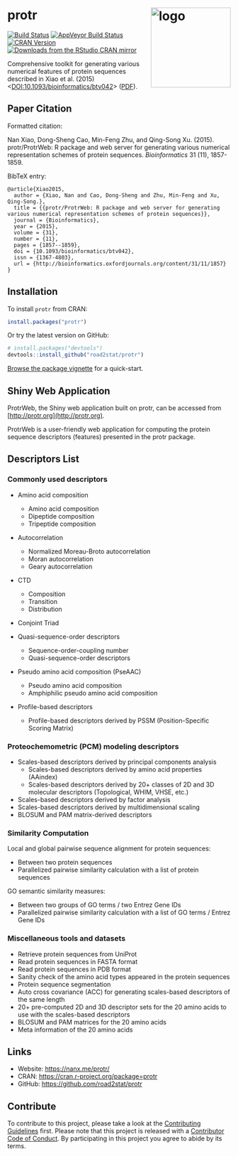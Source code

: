 # protr  <a href="https://nanx.me/protr/"><img src="https://i.imgur.com/D0nDOWs.png" align="right" alt="logo" height="180" width="180" /></a>

[![Build Status](https://travis-ci.org/road2stat/protr.svg?branch=master)](https://travis-ci.org/road2stat/protr)
[![AppVeyor Build Status](https://ci.appveyor.com/api/projects/status/github/road2stat/protr?branch=master&svg=true)](https://ci.appveyor.com/project/road2stat/protr)
[![CRAN Version](https://www.r-pkg.org/badges/version/protr)](https://cran.r-project.org/package=protr)
[![Downloads from the RStudio CRAN mirror](https://cranlogs.r-pkg.org/badges/protr)](https://cranlogs.r-pkg.org/badges/protr)

Comprehensive toolkit for generating various numerical features of protein sequences described in Xiao et al. (2015) <[DOI:10.1093/bioinformatics/btv042](https://academic.oup.com/bioinformatics/article-lookup/doi/10.1093/bioinformatics/btv042)> ([PDF](https://nanx.me/papers/protr.pdf)).

## Paper Citation

Formatted citation:

Nan Xiao, Dong-Sheng Cao, Min-Feng Zhu, and Qing-Song Xu. (2015). protr/ProtrWeb: R package and web server for generating various numerical representation schemes of protein sequences. _Bioinformatics_ 31 (11), 1857-1859.

BibTeX entry:

```
@article{Xiao2015,
  author = {Xiao, Nan and Cao, Dong-Sheng and Zhu, Min-Feng and Xu, Qing-Song.},
  title = {{protr/ProtrWeb: R package and web server for generating various numerical representation schemes of protein sequences}},
  journal = {Bioinformatics},
  year = {2015},
  volume = {31},
  number = {11},
  pages = {1857--1859},
  doi = {10.1093/bioinformatics/btv042},
  issn = {1367-4803},
  url = {http://bioinformatics.oxfordjournals.org/content/31/11/1857}
}
```

## Installation

To install `protr` from CRAN:

```r
install.packages("protr")
```

Or try the latest version on GitHub:

```r
# install.packages("devtools")
devtools::install_github("road2stat/protr")
```

[Browse the package vignette](https://nanx.me/protr/articles/protr.html) for a quick-start.

## Shiny Web Application

ProtrWeb, the Shiny web application built on protr, can be accessed from [http://protr.org](http://protr.org).

ProtrWeb is a user-friendly web application for computing the protein sequence descriptors (features) presented in the protr package.

## Descriptors List

### Commonly used descriptors

  * Amino acid composition
    * Amino acid composition
    * Dipeptide composition
    * Tripeptide composition

  * Autocorrelation
    * Normalized Moreau-Broto autocorrelation
    * Moran autocorrelation
    * Geary autocorrelation

  * CTD
    * Composition
    * Transition
    * Distribution

  * Conjoint Triad

  * Quasi-sequence-order descriptors
    * Sequence-order-coupling number
    * Quasi-sequence-order descriptors

  * Pseudo amino acid composition (PseAAC)
    * Pseudo amino acid composition
    * Amphiphilic pseudo amino acid composition

  * Profile-based descriptors
    * Profile-based descriptors derived by PSSM (Position-Specific Scoring Matrix)

### Proteochemometric (PCM) modeling descriptors

  * Scales-based descriptors derived by principal components analysis
    * Scales-based descriptors derived by amino acid properties (AAindex)
    * Scales-based descriptors derived by 20+ classes of 2D and 3D molecular descriptors (Topological, WHIM, VHSE, etc.)
  * Scales-based descriptors derived by factor analysis
  * Scales-based descriptors derived by multidimensional scaling
  * BLOSUM and PAM matrix-derived descriptors

### Similarity Computation

Local and global pairwise sequence alignment for protein sequences:

  * Between two protein sequences
  * Parallelized pairwise similarity calculation with a list of protein sequences

GO semantic similarity measures:

  * Between two groups of GO terms / two Entrez Gene IDs
  * Parallelized pairwise similarity calculation with a list of GO terms / Entrez Gene IDs

### Miscellaneous tools and datasets

  * Retrieve protein sequences from UniProt
  * Read protein sequences in FASTA format
  * Read protein sequences in PDB format
  * Sanity check of the amino acid types appeared in the protein sequences
  * Protein sequence segmentation
  * Auto cross covariance (ACC) for generating scales-based descriptors of the same length
  * 20+ pre-computed 2D and 3D descriptor sets for the 20 amino acids to use with the scales-based descriptors
  * BLOSUM and PAM matrices for the 20 amino acids
  * Meta information of the 20 amino acids

## Links

  * Website: https://nanx.me/protr/
  * CRAN: https://cran.r-project.org/package=protr
  * GitHub: https://github.com/road2stat/protr

## Contribute

To contribute to this project, please take a look at the [Contributing Guidelines](CONTRIBUTING.md) first. Please note that this project is released with a [Contributor Code of Conduct](CONDUCT.md). By participating in this project you agree to abide by its terms.
